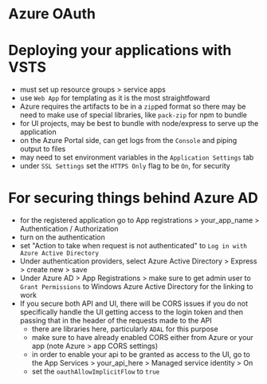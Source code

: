 # Azure OAuth

# Deploying your applications with VSTS
* must set up resource groups > service apps
* use `Web App` for templating as it is the most straightfoward
* Azure requires the artifacts to be in a `zip`ped format so there may be need to make use of special libraries, like `pack-zip` for npm to bundle
* for UI projects, may be best to bundle with node/express to serve up the application
* on the Azure Portal side, can get logs from the `Console` and piping output to files
* may need to set environment variables in the `Application Settings` tab
* under `SSL Settings` set the `HTTPS Only` flag to be `On`, for security

# For securing things behind Azure AD
* for the registered application go to App registrations > your_app_name > Authentication / Authorization
* turn on the authentication
* set "Action to take when request is not authenticated" to `Log in with Azure Active Directory`
* Under authentication providers, select Azure Active Directory > Express > create new > save
* Under Azure AD > App Registrations > make sure to get admin user to `Grant Permissions` to Windows Azure Active Directory for the linking to work
* If you secure both API and UI, there will be CORS issues if you do not specifically handle the UI getting access to the login token and then passing that in the header of the requests made to the API
    * there are libraries here, particularly `ADAL` for this purpose
    * make sure to have already enabled CORS either from Azure or your app (note Azure > app CORS settings)
    * in order to enable your api to be granted as access to the UI, go to the App Services > your_api_here > Managed service identity > On
    * set the `oauthAllowImplicitFlow` to `true`